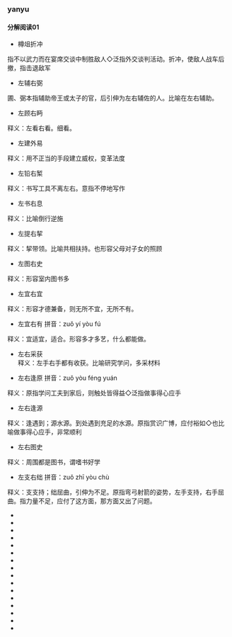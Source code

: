 ### yanyu

#### 分解阅读01

- 樽俎折冲 

指不以武力而在宴席交谈中制胜敌人◇泛指外交谈判活动。折冲，使敌人战车后撤，指击退敌军

- 左辅右弼

圃、弼本指辅助帝王或太子的官，后引伸为左右辅佐的人。比喻在左右辅助。

- 左顾右眄  

释义：左看右看。细看。

- 左建外易  

释义：用不正当的手段建立威权，变革法度
- 左铅右椠  

释义：书写工具不离左右。意指不停地写作

- 左书右息  

释义：比喻倒行逆施

- 左提右挈  

释义：挈带领。比喻共相扶持。也形容父母对子女的照顾

- 左图右史  

释义：形容室内图书多
- 左宜右宜  

释义：形容才德兼备，则无所不宜，无所不有。

- 左宜右有  拼音：zuǒ yí yòu fú

释义：宜适宜，适合。形容多才多艺，什么都能做。

- 左右采获  
释义：左手右手都有收获。比喻研究学问，多采材料

- 左右逢原  拼音：zuǒ yòu féng yuán

释义：原指学问工夫到家后，则触处皆得益◇泛指做事得心应手
- 左右逢源  

释义：逢遇到；源水源。到处遇到充足的水源。原指赏识广博，应付裕如◇也比喻做事得心应手，非常顺利

- 左右图史  

释义：周围都是图书，谓嗜书好学

- 左支右绌  拼音：zuǒ zhī yòu chù

释义：支支持；绌屈曲，引伸为不足。原指弯弓射箭的姿势，左手支持，右手屈曲。指力量不足，应付了这方面，那方面又出了问题。

- 

- 

- 

- 

- 

- 

- 

- 
- 

- 

- 

- 
- 

- 

- 

- 